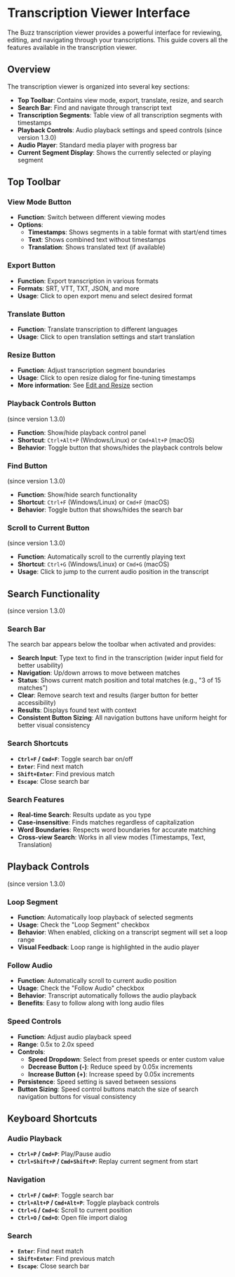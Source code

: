 # Transcription Viewer Interface

The Buzz transcription viewer provides a powerful interface for reviewing, editing, and navigating through your transcriptions. This guide covers all the features available in the transcription viewer.

## Overview

The transcription viewer is organized into several key sections:

- **Top Toolbar**: Contains view mode, export, translate, resize, and search
- **Search Bar**: Find and navigate through transcript text
- **Transcription Segments**: Table view of all transcription segments with timestamps
- **Playback Controls**: Audio playback settings and speed controls (since version 1.3.0)
- **Audio Player**: Standard media player with progress bar
- **Current Segment Display**: Shows the currently selected or playing segment

## Top Toolbar

### View Mode Button
- **Function**: Switch between different viewing modes
- **Options**:
  - **Timestamps**: Shows segments in a table format with start/end times
  - **Text**: Shows combined text without timestamps
  - **Translation**: Shows translated text (if available)

### Export Button
- **Function**: Export transcription in various formats
- **Formats**: SRT, VTT, TXT, JSON, and more
- **Usage**: Click to open export menu and select desired format

### Translate Button
- **Function**: Translate transcription to different languages
- **Usage**: Click to open translation settings and start translation

### Resize Button
- **Function**: Adjust transcription segment boundaries
- **Usage**: Click to open resize dialog for fine-tuning timestamps
- **More information**: See [Edit and Resize](https://chidiwilliams.github.io/buzz/docs/usage/edit_and_resize) section

### Playback Controls Button
(since version 1.3.0)
- **Function**: Show/hide playback control panel
- **Shortcut**: `Ctrl+Alt+P` (Windows/Linux) or `Cmd+Alt+P` (macOS)
- **Behavior**: Toggle button that shows/hides the playback controls below

### Find Button
(since version 1.3.0)
- **Function**: Show/hide search functionality
- **Shortcut**: `Ctrl+F` (Windows/Linux) or `Cmd+F` (macOS)
- **Behavior**: Toggle button that shows/hides the search bar

### Scroll to Current Button
(since version 1.3.0)
- **Function**: Automatically scroll to the currently playing text
- **Shortcut**: `Ctrl+G` (Windows/Linux) or `Cmd+G` (macOS)
- **Usage**: Click to jump to the current audio position in the transcript

## Search Functionality
(since version 1.3.0)

### Search Bar
The search bar appears below the toolbar when activated and provides:

- **Search Input**: Type text to find in the transcription (wider input field for better usability)
- **Navigation**: Up/down arrows to move between matches
- **Status**: Shows current match position and total matches (e.g., "3 of 15 matches")
- **Clear**: Remove search text and results (larger button for better accessibility)
- **Results**: Displays found text with context
- **Consistent Button Sizing**: All navigation buttons have uniform height for better visual consistency

### Search Shortcuts
- **`Ctrl+F` / `Cmd+F`**: Toggle search bar on/off
- **`Enter`**: Find next match
- **`Shift+Enter`**: Find previous match
- **`Escape`**: Close search bar

### Search Features
- **Real-time Search**: Results update as you type
- **Case-insensitive**: Finds matches regardless of capitalization
- **Word Boundaries**: Respects word boundaries for accurate matching
- **Cross-view Search**: Works in all view modes (Timestamps, Text, Translation)

## Playback Controls
(since version 1.3.0)

### Loop Segment
- **Function**: Automatically loop playback of selected segments
- **Usage**: Check the "Loop Segment" checkbox
- **Behavior**: When enabled, clicking on a transcript segment will set a loop range
- **Visual Feedback**: Loop range is highlighted in the audio player

### Follow Audio
- **Function**: Automatically scroll to current audio position
- **Usage**: Check the "Follow Audio" checkbox
- **Behavior**: Transcript automatically follows the audio playback
- **Benefits**: Easy to follow along with long audio files

### Speed Controls
- **Function**: Adjust audio playback speed
- **Range**: 0.5x to 2.0x speed
- **Controls**:
  - **Speed Dropdown**: Select from preset speeds or enter custom value
  - **Decrease Button (-)**: Reduce speed by 0.05x increments
  - **Increase Button (+)**: Increase speed by 0.05x increments
- **Persistence**: Speed setting is saved between sessions
- **Button Sizing**: Speed control buttons match the size of search navigation buttons for visual consistency

## Keyboard Shortcuts

### Audio Playback
- **`Ctrl+P` / `Cmd+P`**: Play/Pause audio
- **`Ctrl+Shift+P` / `Cmd+Shift+P`**: Replay current segment from start

### Navigation
- **`Ctrl+F` / `Cmd+F`**: Toggle search bar
- **`Ctrl+Alt+P` / `Cmd+Alt+P`**: Toggle playback controls
- **`Ctrl+G` / `Cmd+G`**: Scroll to current position
- **`Ctrl+O` / `Cmd+O`**: Open file import dialog

### Search
- **`Enter`**: Find next match
- **`Shift+Enter`**: Find previous match
- **`Escape`**: Close search bar
